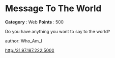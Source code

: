 # Message To The World

**Category** : Web
**Points** : 500

Do you have anything you want to say to the world?

author: Who_Am_I

<a href="http:/31.97.187.222:5000">http:/31.97.187.222:5000</a>



